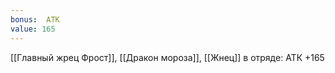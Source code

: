 ```yaml
---
bonus:  АТК 
value: 165
---
```

[[Главный жрец Фрост]], [[Дракон мороза]], [[Жнец]] в отряде: АТК +165
